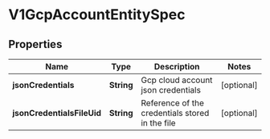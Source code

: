 # V1GcpAccountEntitySpec

## Properties
Name | Type | Description | Notes
------------ | ------------- | ------------- | -------------
**jsonCredentials** | **String** | Gcp cloud account json credentials |  [optional]
**jsonCredentialsFileUid** | **String** | Reference of the credentials stored in the file |  [optional]
